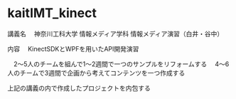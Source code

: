 kaitIMT_kinect
==============

講義名
　神奈川工科大学 情報メディア学科 情報メディア演習（白井・谷中）

内容
　KinectSDKとWPFを用いたAPI開発演習

　2～5人のチームを組んで1～2週間で一つのサンプルをリフォームする
　4～6人のチームで3週間で企画から考えてコンテンツを一つ作成する

上記の講義の内で作成したプロジェクトを内包する
